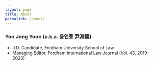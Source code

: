 ```yaml
---
layout: page
title: About
permalink: /about/
---
```


### Yon Jong Yoon (a.k.a. 윤연종 尹淵鍾)

- J.D. Candidate, Fordham University School of Law
- Managing Editor, Fordham International Law Journal (Vol. 43, 2019-2020)
